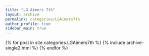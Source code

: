 ```yaml
---
title: "LG Aimers 7th"
layout: archive
permalink: categories/LGAimers7th
author_profile: true
sidebar_main: true
---
```



<!-- {% assign posts = site.categories.LGAimers7th %} -->
<!-- {% for post in posts %} {% include archive-single2.html type=page.entries_layout %} {% endfor %} -->


<div class="archive__container">
  {% for post in site.categories.LGAimers7th %}
    {% include archive-single2.html %}
  {% endfor %}
</div>
